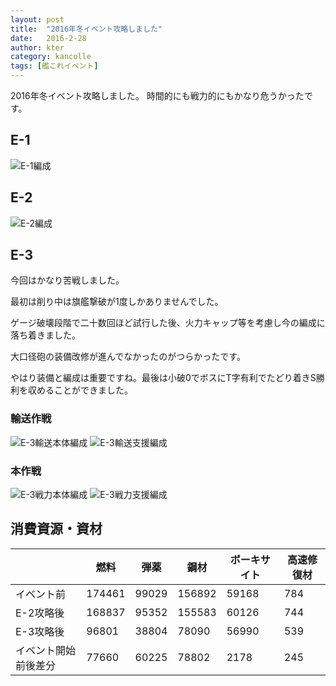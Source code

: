```yaml
---
layout: post
title:  "2016年冬イベント攻略しました"
date:   2016-2-28
author: kter
category: kancolle
tags: [艦これイベント]
---
```


2016年冬イベント攻略しました。
時間的にも戦力的にもかなり危うかったです。

## E-1

![E-1編成](http://img.kter.jp/2016/0228/e-1fleet.png)

## E-2

![E-2編成](http://img.kter.jp/2016/0228/e-2fleet.png)

## E-3

今回はかなり苦戦しました。

最初は削り中は旗艦撃破が1度しかありませんでした。

ゲージ破壊段階で二十数回ほど試行した後、火力キャップ等を考慮し今の編成に落ち着きました。

大口径砲の装備改修が進んでなかったのがつらかったです。


やはり装備と編成は重要ですね。最後は小破0でボスにT字有利でたどり着きS勝利を収めることができました。

### 輸送作戦

![E-3輸送本体編成](http://img.kter.jp/2016/0228/e-3transattackfleet.png)
![E-3輸送支援編成](http://img.kter.jp/2016/0228/e-3transsupportfleet.png)

### 本作戦

![E-3戦力本体編成](http://img.kter.jp/2016/0228/e-3militaryattackfleet.png)
![E-3戦力支援編成](http://img.kter.jp/2016/0228/e-3milsupportfleet.png)

## 消費資源・資材

|        | 燃料 | 弾薬 | 鋼材 | ボーキサイト | 高速修復材 |
|--------|------|------|------|--------------|------------|
| イベント前 | 174461 | 99029 | 156892 | 59168 | 784 |
| E-2攻略後 | 168837 | 95352 | 155583 | 60126 | 744 |
| E-3攻略後 |  96801 | 38804 | 78090  | 56990 | 539 |
| イベント開始前後差分   |  77660 | 60225 | 78802  | 2178  | 245 |

